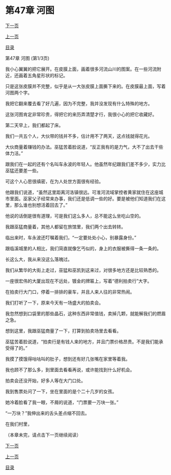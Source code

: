 <h1>第47章    河图</h1>
            <div><p><a href="./0139_%E7%AC%AC47%E7%AB%A0_%E6%B2%B3%E5%9B%BE.md">下一页</a></p><p><a href="./0137_%E7%AC%AC46%E7%AB%A0_%E8%9C%A1%E4%B8%B8.md">上一页</a></p><p><a href="../">目录</a></p></div>
            <div><p>第47章    河图 (第1/3页)</p><p>我小心翼翼的把它展开。在皮膜上面，画着很多河流山川的图案。在一些河流附近，还画着五角星形状的标记。</p><p>只是这张皮膜并不完整，似乎是从一大张皮膜上面撕下来的。在皮膜最上面，写着河图两个字。</p><p>我把它翻来覆去看了好几遍，因为不完整，我并没发现有什么特殊的地方。</p><p>这张河图肯定非常珍贵，得把它的来历弄清楚才行，我很小心的把它收藏好。</p><p>第二天早上，我们都起了床。</p><p>我们一共五个人，大伙带的钱并不多，估计用不了两天，这点钱就得花光。</p><p>大伙商量着赚钱的办法。巫猛苦着脸说道，“反正我有的是力气，大不了出去干些体力活。”</p><p>跟我们在一起的还有个名叫车永波的年轻人。他虽然年纪跟我们差不多少，实力比巫猛还要差一些。</p><p>可这个人心思很缜密，在为人处世方面很有经验。</p><p>他跟我们说道，“虽然这里距离河洛镇很远。可淮河流域掌控者黄家就住在这座城市里面。巫家父子经常来办事，我们还是低调一些的好。要是被他们知道我们在这里，那么谁也别想活着回去了。”</p><p>他说的话倒是很有道理，可是我们这么多人，总不能这么坐吃山空的。</p><p>我跟巫猛商量着，其他人都留在旅馆里，我们两个出去转转。</p><p>临出来时，车永波还叮嘱着我们，“一定要处处小心，别暴露身份。”</p><p>跟临溪城里的人相比，我们简直就像乞丐似的，身上的衣服被撕得一条一条的。</p><p>长这么大，我从来没这么落魄过。</p><p>我们从繁华的大街上走过，巫猛和巫凯到这来过，对很多地方还是比较熟悉的。</p><p>一座很宏伟的大厦出现在不远处，镀金的牌匾上，写着“德利拍卖行”大字。</p><p>在拍卖行大门口，停着一排排的豪车，并且人来人往的非常热闹。</p><p>我们打听了一下，原来今天有一场盛大的拍卖会。</p><p>我忽然想到口袋里的那些晶石，这种东西非常值钱，卖掉几颗，就能解我们的燃眉之急。</p><p>想到这里，我跟巫猛商量了一下，打算到拍卖场里去看看。</p><p>巫猛苦着脸说道，“拍卖行是有钱人来的地方，并且门票价格昂贵。不是我们能承受得了的。”</p><p>我摸了摸饿得咕咕叫的肚子，想到还有好几张嘴在家里等着我。</p><p>我也顾不了那么多，到里面去看看再说，或许能找到什么好机会。</p><p>拍卖会还没开始，好多人等在大门口处。</p><p>我到售票处问了一下，坐在里面的是个二十几岁的女孩。</p><p>她冷着脸看了我一眼，不屑的说道，“门票要一万块一张。”</p><p>“一万块？”我伸出来的舌头差点缩不回去。</p><p>在我们村里，</p><p>（本章未完，请点击下一页继续阅读）</p></div>
            <div><p><a href="./0139_%E7%AC%AC47%E7%AB%A0_%E6%B2%B3%E5%9B%BE.md">下一页</a></p><p><a href="./0137_%E7%AC%AC46%E7%AB%A0_%E8%9C%A1%E4%B8%B8.md">上一页</a></p><p><a href="../">目录</a></p></div>
